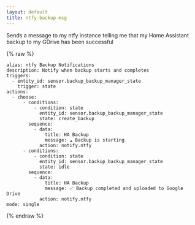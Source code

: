 ```yaml
---
layout: default
title: ntfy-backup-msg
---
```

Sends a message to my ntfy instance telling me that my Home Assistant backup to my GDrive has been successful

{% raw %}
```
alias: ntfy Backup Notifications
description: Notify when backup starts and completes
triggers:
  - entity_id: sensor.backup_backup_manager_state
    trigger: state
actions:
  - choose:
      - conditions:
          - condition: state
            entity_id: sensor.backup_backup_manager_state
            state: create_backup
        sequence:
          - data:
              title: HA Backup
              message: ☁️ Backup is starting
            action: notify.ntfy
      - conditions:
          - condition: state
            entity_id: sensor.backup_backup_manager_state
            state: idle
        sequence:
          - data:
              title: HA Backup
              message: ✅ Backup completed and uploaded to Google Drive
            action: notify.ntfy
mode: single
```
{% endraw %}